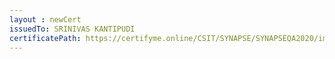 ```yaml
--- 
layout : newCert 
issuedTo: SRINIVAS KANTIPUDI
certificatePath: https://certifyme.online/CSIT/SYNAPSE/SYNAPSEQA2020/img/cert/award/SRINIVASKANTIPUDI_0056a.png
--- 
```

